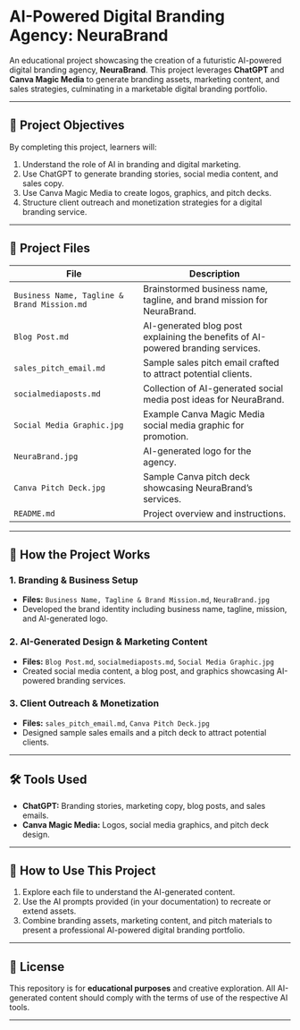 # AI-Powered Digital Branding Agency: NeuraBrand

An educational project showcasing the creation of a futuristic AI-powered digital branding agency, **NeuraBrand**. This project leverages **ChatGPT** and **Canva Magic Media** to generate branding assets, marketing content, and sales strategies, culminating in a marketable digital branding portfolio.

---

## 📌 Project Objectives

By completing this project, learners will:

1. Understand the role of AI in branding and digital marketing.
2. Use ChatGPT to generate branding stories, social media content, and sales copy.
3. Use Canva Magic Media to create logos, graphics, and pitch decks.
4. Structure client outreach and monetization strategies for a digital branding service.

---

## 📁 Project Files

| File | Description |
|------|-------------|
| `Business Name, Tagline & Brand Mission.md` | Brainstormed business name, tagline, and brand mission for NeuraBrand. |
| `Blog Post.md` | AI-generated blog post explaining the benefits of AI-powered branding services. |
| `sales_pitch_email.md` | Sample sales pitch email crafted to attract potential clients. |
| `socialmediaposts.md` | Collection of AI-generated social media post ideas for NeuraBrand. |
| `Social Media Graphic.jpg` | Example Canva Magic Media social media graphic for promotion. |
| `NeuraBrand.jpg` | AI-generated logo for the agency. |
| `Canva Pitch Deck.jpg` | Sample Canva pitch deck showcasing NeuraBrand’s services. |
| `README.md` | Project overview and instructions. |

---

## 🔹 How the Project Works

### 1. Branding & Business Setup
- **Files:** `Business Name, Tagline & Brand Mission.md`, `NeuraBrand.jpg`  
- Developed the brand identity including business name, tagline, mission, and AI-generated logo.

### 2. AI-Generated Design & Marketing Content
- **Files:** `Blog Post.md`, `socialmediaposts.md`, `Social Media Graphic.jpg`  
- Created social media content, a blog post, and graphics showcasing AI-powered branding services.

### 3. Client Outreach & Monetization
- **Files:** `sales_pitch_email.md`, `Canva Pitch Deck.jpg`  
- Designed sample sales emails and a pitch deck to attract potential clients.

---

## 🛠️ Tools Used

- **ChatGPT:** Branding stories, marketing copy, blog posts, and sales emails.
- **Canva Magic Media:** Logos, social media graphics, and pitch deck design.

---

## 🚀 How to Use This Project

1. Explore each file to understand the AI-generated content.
2. Use the AI prompts provided (in your documentation) to recreate or extend assets.
3. Combine branding assets, marketing content, and pitch materials to present a professional AI-powered digital branding portfolio.

---

## 📌 License

This repository is for **educational purposes** and creative exploration. All AI-generated content should comply with the terms of use of the respective AI tools.

---
